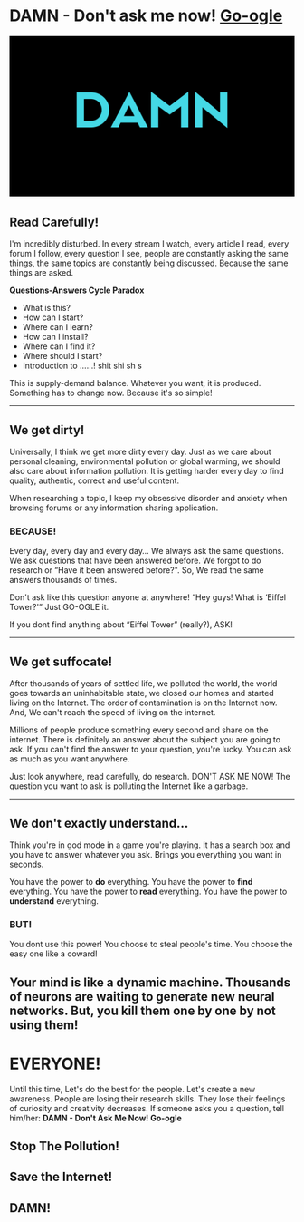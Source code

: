 # DAMN - Don't ask me now! [Go-ogle](https://google.com)

![](DAMN.png)

## Read Carefully!
I'm incredibly disturbed. In every stream I watch, every article I read, every forum I follow, every question I see, people are constantly asking the same things, the same topics are constantly being discussed. Because the same things are asked.


**Questions-Answers Cycle Paradox**
* What is this?
* How can I start?
* Where can I learn?
* How can I install?
* Where can I find it?
* Where should I start?
* Introduction to ……!
shit
shi
sh
s

This is supply-demand balance. Whatever you want, it is produced. Something has to change now. Because it's so simple!

---

## We get dirty!
Universally, I think we get more dirty every day. Just as we care about personal cleaning, environmental pollution or global warming, we should also care about information pollution. It is getting harder every day to find quality, authentic, correct and useful content.

When researching a topic, I keep my obsessive disorder and anxiety when browsing forums or any information sharing application.

### BECAUSE!
Every day, every day and every day… We always ask the same questions. We ask questions that have been answered before. We forgot to do research or “Have it been answered before?". So, We read the same answers thousands of times.

Don't ask like this question anyone at anywhere! “Hey guys! What is ‘Eiffel Tower?'” Just GO-OGLE it.

If you dont find anything about “Eiffel Tower” (really?), ASK!

---

## We get suffocate!
After thousands of years of settled life, we polluted the world, the world goes towards an uninhabitable state, we closed our homes and started living on the Internet. The order of contamination is on the Internet now. And, We can't reach the speed of living on the internet.

Millions of people produce something every second and share on the internet. There is definitely an answer about the subject you are going to ask. If you can't find the answer to your question, you're lucky. You can ask as much as you want anywhere.

Just look anywhere, read carefully, do research. DON'T ASK ME NOW! The question you want to ask is polluting the Internet like a garbage.

--- 

## We don't exactly understand…
Think you're in god mode in a game you're playing. It has a search box and you have to answer whatever you ask. Brings you everything you want in seconds.

You have the power to **do** everything.
You have the power to **find** everything.
You have the power to **read** everything.
You have the power to **understand** everything.

### BUT!
You dont use this power! You choose to steal people's time. You choose the easy one like a coward!

Your mind is like a dynamic machine. Thousands of neurons are waiting to generate new neural networks. But, you kill them one by one by not using them!
---

# EVERYONE!
Until this time, Let's do the best for the people. Let's create a new awareness. People are losing their research skills. They lose their feelings of curiosity and creativity decreases. If someone asks you a question, tell him/her: **DAMN - Don't Ask Me Now! Go-ogle**

## Stop The Pollution!
## Save the Internet!
## DAMN!
